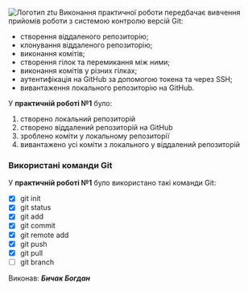 ![Логотип ztu](https://media.ztu.edu.ua/wp-content/uploads/2020/02/Group-6-1-1536x465.png)
Виконання практичної роботи передбачає вивчення прийомів роботи з
системою контролю версій Git:
- створення віддаленого репозиторію;
- клонування віддаленого репозиторію;
- виконання комітів;
- створення гілок та перемикання між ними;
- виконання комітів у різних гілках;
- аутентифікація на GitHub за допомогою токена та через SSH;
- вивантаження локального репозиторію на GitHub.

У **практичній роботі №1** було:
1. створено локальний репозиторій
2. створено віддалений репозиторій на GitHub
3. зроблено коміти у локальному репозиторії
4. вивантажено усі коміти з локального у віддалений репозиторій
### Використані команди Git
У **практичній роботі №1** було використано такі команди Git:
- [x] git init
- [x] git status
- [x] git add
- [x] git commit
- [x] git remote add
- [x] git push
- [x] git pull
- [ ] git branch

Виконав: _**Бичак Богдан**_
